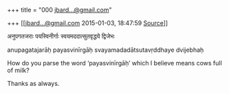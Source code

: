 +++
title = "000 jbard...@gmail.com"

+++
[[jbard...@gmail.com	2015-01-03, 18:47:59 [Source](https://groups.google.com/g/samskrita/c/eD6-S0XKBEA)]]



अनुपगतजराः पयस्विनीर्गाः स्वयमददात्सुतवृद्धये द्विजेभः

anupagatajarāḥ payasvinīrgāḥ svayamadadātsutavṛddhaye dvijebhaḥ

How do you parse the word ‘payasvinīrgāḥ’ which I believe means cows full of milk?

Thanks as always.

